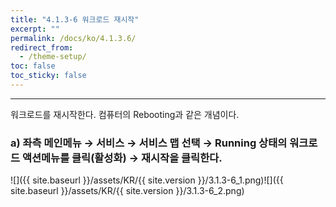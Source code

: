 ```yaml
---
title: "4.1.3-6 워크로드 재시작"
excerpt: ""
permalink: /docs/ko/4.1.3.6/
redirect_from:
  - /theme-setup/
toc: false
toc_sticky: false
---
```


---
워크로드를 재시작한다. 컴퓨터의 Rebooting과 같은 개념이다.

### a\) 좌측 메인메뉴 → 서비스 → 서비스 맵 선택 → Running 상태의 워크로드 액션메뉴를 클릭\(활성화\) → 재시작을 클릭한다.
![]({{ site.baseurl }}/assets/KR/{{ site.version }}/3.1.3-6_1.png)![]({{ site.baseurl }}/assets/KR/{{ site.version }}/3.1.3-6_2.png)
